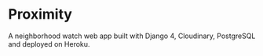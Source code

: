 # Proximity
A neighborhood watch web app built with Django 4, Cloudinary, PostgreSQL and deployed on Heroku.
